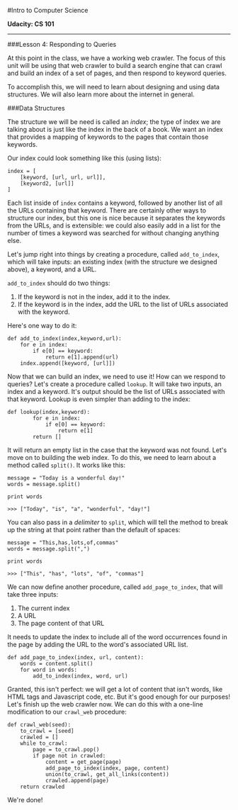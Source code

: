 #Intro to Computer Science

**Udacity: CS 101**

---

###Lesson 4: Responding to Queries

At this point in the class, we have a working web crawler. The focus of this unit will be using that web crawler to build a search engine that can crawl and build an index of a set of pages, and then respond to keyword queries.

To accomplish this, we will need to learn about designing and using data structures. We will also learn more about the internet in general.

###Data Structures

The structure we will be need is called an *index*; the type of index we are talking about is just like the index in the back of a book. We want an index that provides a mapping of keywords to the pages that contain those keywords.

Our index could look something like this (using lists):

	index = [
		[keyword, [url, url, url]],
		[keyword2, [url]]
	]

Each list inside of `index` contains a keyword, followed by another list of all the URLs containing that keyword. There are certainly other ways to structure our index, but this one is nice because it separates the keywords from the URLs, and is extensible: we could also easily add in a list for the number of times a keyword was searched for without changing anything else.

Let's jump right into things by creating a procedure, called `add_to_index`, which will take  inputs: an existing index (with the structure we designed above), a keyword, and a URL.

`add_to_index` should do two things:

1. If the keyword is not in the index, add it to the index.
2. If the keyword is in the index, add the URL to the list of URLs associated with the keyword.

Here's one way to do it:

	def add_to_index(index,keyword,url):
		for e in index:
			if e[0] == keyword:
				return e[1].append(url)
		index.append([keyword, [url]])
    
Now that we can build an index, we need to use it! How can we respond to queries? Let's create a procedure called `lookup`. It will take two inputs, an index and a keyword. It's output should be the list of URLs associated with that keyword. Lookup is even simpler than adding to the index:

	def lookup(index,keyword):
    		for e in index:
        		if e[0] == keyword:
            		return e[1]
    		return []		

It will return an empty list in the case that the keyword was not found. Let's move on to building the web index. To do this, we need to learn about a method called `split()`. It works like this:

	message = "Today is a wonderful day!"
	words = message.split()
	
	print words
	
	>>> ["Today", "is", "a", "wonderful", "day!"]

You can also pass in a *delimiter* to `split`, which will tell the method to break up the string at that point rather than the default of spaces:

	message = "This,has,lots,of,commas"
	words = message.split(",")
	
	print words
	
	>>> ["This", "has", "lots", "of", "commas"]

We can now define another procedure, called `add_page_to_index`, that will take three inputs:

1. The current index
2. A URL
3. The page content of that URL

It needs to update the index to include all of the word occurrences found in the page by adding the URL to the word's associated URL list.

	def add_page_to_index(index, url, content):
		words = content.split()
		for word in words:
			add_to_index(index, word, url)
			
Granted, this isn't perfect: we will get a lot of content that isn't words, like HTML tags and Javascript code, etc. But it's good enough for our purposes! Let's finish up the web crawler now. We can do this with a one-line modification to our `crawl_web` procedure:

	def crawl_web(seed):
		to_crawl = [seed]
		crawled = []
		while to_crawl:
			page = to_crawl.pop()
			if page not in crawled:
				content = get_page(page)
				add_page_to_index(index, page, content)
				union(to_crawl, get_all_links(content))
				crawled.append(page)
		return crawled
		
We're done!